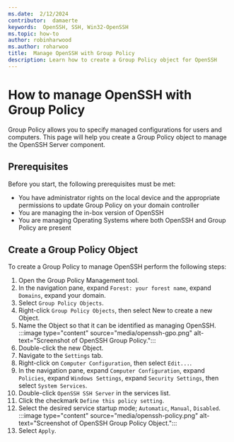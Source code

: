 ```yaml
---
ms.date:  2/12/2024 
contributor:  damaerte
keywords:  OpenSSH, SSH, Win32-OpenSSH
ms.topic: how-to
author: robinharwood
ms.author: roharwoo
title:  Manage OpenSSH with Group Policy
description: Learn how to create a Group Policy object for OpenSSH
---
```


# How to manage OpenSSH with Group Policy
Group Policy allows you to specify managed configurations for users and computers. This page will help you create a Group Policy object to manage the OpenSSH Server component.

## Prerequisites
Before you start, the following prerequisites must be met:
- You have administrator rights on the local device and the appropriate permissions to update Group Policy on your domain controller
- You are managing the in-box version of OpenSSH
- You are managing Operating Systems where both OpenSSH and Group Policy are present

## Create a Group Policy Object
To create a Group Policy to manage OpenSSH perform the following steps:
1. Open the Group Policy Management tool.
2. In the navigation pane, expand `Forest: your forest name`, expand `Domains`, expand your domain.
3. Select `Group Policy Objects`.
4. Right-click `Group Policy Objects`, then select New to create a new Object.
5. Name the Object so that it can be identified as managing OpenSSH.
    :::image type="content" source="media/openssh-gpo.png" alt-text="Screenshot of OpenSSH Group Policy.":::
6. Double-click the new Object.
7. Navigate to the `Settings` tab.
8. Right-click on `Computer Configuration`, then select `Edit...`.
9. In the navigation pane, expand `Computer Configuration`, expand `Policies`, expand `Windows Settings`, expand `Security Settings`, then select `System Services`.
10. Double-click `OpenSSH SSH Server` in the services list.
11. Click the checkmark `Define this policy setting`.
12. Select the desired service startup mode; `Automatic`, `Manual`, `Disabled`.
    :::image type="content" source="media/openssh-policy.png" alt-text="Screenshot of OpenSSH Group Policy Object.":::
13. Select `Apply`.
